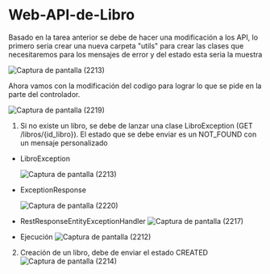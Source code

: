 # Web-API-de-Libro
Basado en la tarea anterior se debe de hacer una modificación a los API, lo primero seria crear una nueva carpeta "utils" para crear las clases que necesitaremos para los mensajes de error y del estado esta seria la muestra

![Captura de pantalla (2213)](https://github.com/AbarcaBryan/Web-API-de-Libro/assets/169930464/c8c89bc7-600b-43be-8d01-8e3d2a00c884)

Ahora vamos con la modificación del codigo para lograr lo que se pide en la parte del controlador.

![Captura de pantalla (2219)](https://github.com/AbarcaBryan/Web-API-de-Libro/assets/169930464/08cb687d-3108-403b-ac68-c5c3590e2feb)

1. Si no existe un libro, se debe de lanzar una clase LibroException (GET /libros/{id_libro}). El estado que se debe enviar es un NOT_FOUND con un mensaje personalizado
- LibroException

  ![Captura de pantalla (2213)](https://github.com/AbarcaBryan/Web-API-de-Libro/assets/169930464/1571150a-948a-4cf3-b9bd-c69c6912d3d6)

- ExceptionResponse

  ![Captura de pantalla (2220)](https://github.com/AbarcaBryan/Web-API-de-Libro/assets/169930464/fc4c3132-8c53-40de-bb04-49cac4f2ac6e)

- RestResponseEntityExceptionHandler
  ![Captura de pantalla (2217)](https://github.com/AbarcaBryan/Web-API-de-Libro/assets/169930464/1aa967b9-97d7-44d6-bd37-a0173064ddd5)

- Ejecución
  ![Captura de pantalla (2212)](https://github.com/AbarcaBryan/Web-API-de-Libro/assets/169930464/52082449-0829-454f-9f88-4fb7d34b51a5)

2. Creación de un libro, debe de enviar el estado CREATED
![Captura de pantalla (2214)](https://github.com/AbarcaBryan/Web-API-de-Libro/assets/169930464/2710e54e-d241-4bb5-948e-447b32312ac0)

